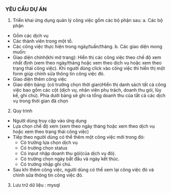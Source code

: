 ### YÊU CẦU DỰ ÁN
1. Triển khai ứng dụng quản lý công việc gồm các bộ phận sau:
    a. Các bộ phận
 - Gồm các dịch vụ
 - Các thành viên trong một tổ.
 - Các công việc thực hiện trong ngày/tuần/tháng.
    b. Các giao diện mong muốn:
 - Giao diện chính(khi mở trang): Hiển thị các công việc theo chế độ xem nhất định (xem theo ngày/tháng hoặc xem theo dịch vụ hoặc xem theo trạng thái công việc). Khi người dùng click vào công việc thì hiển thị một form giúp chỉnh sửa thông tin công việc đó.
 - Giao diện thêm công việc
 - Giao diện bảng: (có trường chọn thời gian)Hiển thị danh sách tất cả công việc bao gồm các cột (dịch vụ, nhân viên phụ trách, doanh thu gói, lũy kế, ghi chú). Phía dưới bảng sẽ ghi ra tổng doanh thu của tất cả các dịch vụ trong thời gian đã chọn

2. Quy trình
 - Người dùng truy cập vào ứng dụng
 - Lựa chọn chế độ xem (xem theo ngày tháng hoặc xem theo dịch vụ hoặc xem theo trạng thái công việc)
 - Tiếp theo người dùng có thể thêm một công việc mới trong đó:
    + Có trường lựa chọn dịch vụ
    + Có trường chọn status
    + Có input nhập doanh thu gói(của dịch vụ đó).
    + Có trường chọn ngày bắt đầu và ngày kết thúc.
    + Có trường nhập ghi chú.
- Sau khi thêm công việc, người dùng có thể xem lại công việc đó và chỉnh sửa thông tin công việc đó.
3. Lưu trữ dữ liệu : mysql
